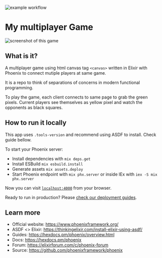 ![example workflow](https://github.com/matheusheck/multiplayer_game/actions/workflows/elixir.yml/badge.svg)
# My multiplayer Game

![screenshot of this game](https://github.com/matheusheck/multiplayer_game/assets/39709032/80540279-b737-48e6-98fe-41f4b08aaec1)

## What is it?

A multiplayer game using html canvas tag `<canvas>` written in Elixir with Phoenix to connect mutiple players at same game.

It is a repo to think of separations of concerns in modern functional programming.

To play the game, each client connects to same page to grab the green pixels. Current players see themselves as yellow pixel and watch the opponents as black squares.

## How to run it locally

This app uses `.tools-version` and recommend using ASDF to install. Check guide bellow.

To start your Phoenix server:

- Install dependencies with `mix deps.get`
- Install ESBuild `mix esbuild.install`
- Generate assets `mix assets.deploy`
- Start Phoenix endpoint with `mix phx.server` or inside IEx with `iex -S mix phx.server`

Now you can visit [`localhost:4000`](http://localhost:4000) from your browser.

Ready to run in production? Please [check our deployment guides](https://hexdocs.pm/phoenix/deployment.html).

## Learn more

- Official website: https://www.phoenixframework.org/
- ASDF <> Elixir: https://thinkingelixir.com/install-elixir-using-asdf/
- Guides: https://hexdocs.pm/phoenix/overview.html
- Docs: https://hexdocs.pm/phoenix
- Forum: https://elixirforum.com/c/phoenix-forum
- Source: https://github.com/phoenixframework/phoenix

